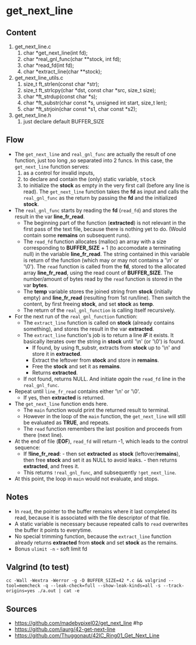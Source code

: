 # get_next_line

## Content
1. get_next_line.c
	1. char *get_next_line(int fd);
	2.	char *real_gnl_func(char **stock, int fd);
	3.	char *read_fd(int fd);
	4.	char *extract_line(char **stock);
2. get_next_line_utils.c
	1. size_t ft_strlen(const char *str);
	2. size_t ft_strlcpy(char *dst, const char *src, size_t size);
	3. char *ft_strdup(const char *s);
	4. char *ft_substr(char const *s, unsigned int start, size_t len);
	5. char *ft_strjoin(char const *s1, char const *s2);
3. get_next_line.h
	1. just declare default BUFFER_SIZE

## Flow
- The ```get_next_line``` and ```real_gnl_func``` are actually the result of one function, just too long ,so separated into 2 funcs. In this case, the ```get_next_line``` function serves:
	1. as a control for invalid inputs,
	2. to declare and contain the (only) static variable, <kbd>stock</kbd>
	3. to initialize the **stock** as empty in the very first call (before any line is read). The ```get_next_line``` function takes the **fd** as input and calls the ```real_gnl_func``` as the return by passing the **fd** and the initialized **stock**.
- The ```real_gnl_func``` starts by reading the **fd** (```read_fd```) and stores the result in the var **line_fr_read**.
	- The beginning part of the function (**extracted**) is not relevant in the first pass of the text file, because there is nothing yet to do. (Would contain some **remains** on subsequent runs).
	- The ```read_fd``` function allocates (malloc) an array with a size corresponding to **BUFFER_SIZE** + 1 (to accomodate a terminating null) in the variable **line_fr_read**. The string contained in this variable is return of the function (which may or may not contains a '\n' or '\0'). The ```read``` function is called from the **fd**, stored to the allocated array **line_fr_read**, using the read count of **BUFFER_SIZE**. The number/amount of bytes read by the ```read``` function is stored in the var **bytes**.
	- The **temp** variable stores the joined string from **stock** (initially empty) and **line_fr_read** (resulting from 1st run/line). Then switch the content, by first freeing **stock**, and set **stock** as **temp**. 
	- The return of the ```real_gnl_function``` is calling itself recursively.
- For the next run of the ```real_gnl_function``` function:
	- The ```extract_line``` function is called on **stock** (already contains something), and stores the result in the var **extracted**.
	- The ```extract_line``` function's job is to return a line __*IF*__ it exists. It basically iterates over the string in **stock** until '\n' (or '\0') is found. 
		- If found, by using ft_substr, extracts from **stock** up to '\n' and store it in **extracted**.
		- Extract the leftover from **stock** and store in **remains**.
		- Free the **stock** and set it as **remains**.
		- Returns **extracted**.
	- If not found, returns NULL. And initiate _again_ the ```read_fd``` line in the ```real_gnl_func```.
- Repeat until ```line_fr_read``` contains either '\n' or '\0'.
	- If yes, then **extracted** is returned.
- The ```get_next_line``` function ends here.
	- The ```main``` function would print the returned result to terminal.
	- However in the loop of the ```main``` function, the ```get_next_line``` will still be evaluated as **TRUE**, and repeats.
	- The ```read``` function remembers the last position and proceeds from there (next line).
- At the end of file (**EOF**), ```read_fd``` will return -1, which leads to the control sequence:
	- If **!line_fr_read**:
			- then set **extracted** as **stock** (leftover/**remains**), then free **stock** and set it as NULL to avoid leaks.
			- then returns **extracted**, and frees it.
	- This returns ```!real_gnl_func```, and subsequently ```!get_next_line```. 
- At this point, the loop in ```main``` would not evaluate, and stops.

## Notes
- In ```read```, the pointer to the buffer remains where it last completed its read, because it is associated with the file descriptor of that file.
- A static variable is necessary because repeated calls to ```read``` overwrites the buffer it points to everytime.
- No special trimming function, because the ```extract_line``` function already returns **extracted** from **stock** and set **stock** as the remains. 
- Bonus ```ulimit -n``` - soft limit fd

## Valgrind (to test)
```
cc -Wall -Wextra -Werror -g -D BUFFER_SIZE=42 *.c && valgrind --tool=memcheck -q --leak-check=full --show-leak-kinds=all -s --track-origins=yes ./a.out | cat -e
```

## Sources
- https://github.com/madebypixel02/get_next_line #hp
- https://github.com/iaurg/42-get-next-line
- https://github.com/Thuggonaut/42IC_Ring01_Get_Next_Line
